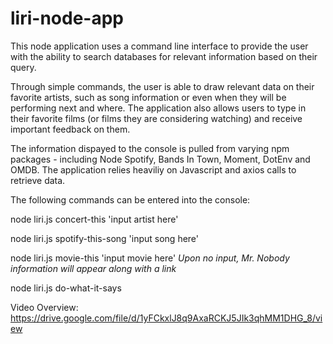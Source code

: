 # liri-node-app

This node application uses a command line interface to provide the user with the ability to search databases for relevant information based on their query.  

Through simple commands, the user is able to draw relevant data on their favorite artists, such as song information or even when they will be performing next and where.  The application also allows users to type in their favorite films (or films they are considering watching) and receive important feedback on them.

The information dispayed to the console is pulled from varying npm packages - including Node Spotify, Bands In Town, Moment, DotEnv and OMDB.  The application relies heaviliy on Javascript and axios calls to retrieve data.


The following commands can be entered into the console:

node liri.js concert-this 'input artist here'

node liri.js spotify-this-song 'input song here'

node liri.js movie-this 'input movie here'  *Upon no input, Mr. Nobody information will appear along with a link*

node liri.js do-what-it-says


Video Overview:  https://drive.google.com/file/d/1yFCkxlJ8q9AxaRCKJ5JIk3qhMM1DHG_8/view


